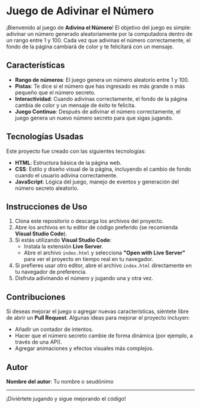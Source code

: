 # Juego de Adivinar el Número

¡Bienvenido al juego de **Adivina el Número**! El objetivo del juego es simple: adivinar un número generado aleatoriamente por la computadora dentro de un rango entre 1 y 100. Cada vez que adivinas el número correctamente, el fondo de la página cambiará de color y te felicitará con un mensaje.

## Características

- **Rango de números**: El juego genera un número aleatorio entre 1 y 100.
- **Pistas**: Te dice si el número que has ingresado es más grande o más pequeño que el número secreto.
- **Interactividad**: Cuando adivinas correctamente, el fondo de la página cambia de color y un mensaje de éxito te felicita.
- **Juego Continuo**: Después de adivinar el número correctamente, el juego genera un nuevo número secreto para que sigas jugando.

## Tecnologías Usadas

Este proyecto fue creado con las siguientes tecnologías:

- **HTML**: Estructura básica de la página web.
- **CSS**: Estilo y diseño visual de la página, incluyendo el cambio de fondo cuando el usuario adivina correctamente.
- **JavaScript**: Lógica del juego, manejo de eventos y generación del número secreto aleatorio.

## Instrucciones de Uso

1. Clona este repositorio o descarga los archivos del proyecto.
2. Abre los archivos en tu editor de código preferido (se recomienda **Visual Studio Code**).
3. Si estás utilizando **Visual Studio Code**:
   - Instala la extensión **Live Server**.
   - Abre el archivo `index.html` y selecciona **"Open with Live Server"** para ver el proyecto en tiempo real en tu navegador.
4. Si prefieres usar otro editor, abre el archivo `index.html` directamente en tu navegador de preferencia.
5. Disfruta adivinando el número y jugando una y otra vez.

## Contribuciones

Si deseas mejorar el juego o agregar nuevas características, siéntete libre de abrir un **Pull Request**. Algunas ideas para mejorar el proyecto incluyen:

- Añadir un contador de intentos.
- Hacer que el número secreto cambie de forma dinámica (por ejemplo, a través de una API).
- Agregar animaciones y efectos visuales más complejos.

## Autor

**Nombre del autor**: Tu nombre o seudónimo

---

¡Diviértete jugando y sigue mejorando el código!
